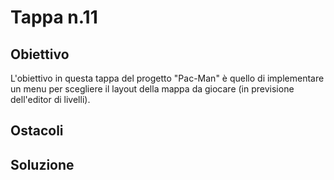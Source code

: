 # Tappa n.11
## Obiettivo
L'obiettivo in questa tappa del progetto "Pac-Man" è quello di implementare un menu per scegliere il layout della mappa da giocare (in previsione dell'editor di livelli).
## Ostacoli

## Soluzione
